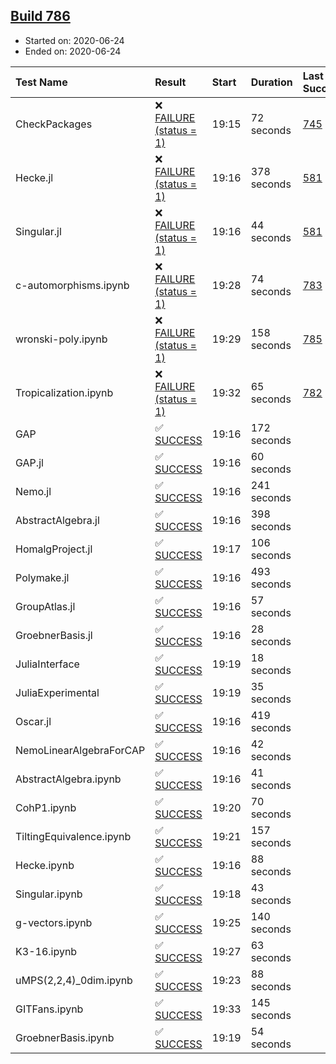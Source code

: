 ## [Build 786](https://oscarci.mathematik.uni-kl.de/job/oscar-julia-1.4/786/)

* Started on: 2020-06-24
* Ended on: 2020-06-24

| Test Name    | Result | Start | Duration | Last Success | First Failure |
|:-------------|:-------|:------|:---------|:-------------|:--------------|
| CheckPackages | ❌ [FAILURE (status = 1)](https://oscarci.mathematik.uni-kl.de/job/oscar-julia-1.4/786/artifact/logs/build-786/CheckPackages.log) | 19:15 | 72 seconds | [745](https://oscarci.mathematik.uni-kl.de/job/oscar-julia-1.4/745/) | [746](https://oscarci.mathematik.uni-kl.de/job/oscar-julia-1.4/746/) |
| Hecke.jl | ❌ [FAILURE (status = 1)](https://oscarci.mathematik.uni-kl.de/job/oscar-julia-1.4/786/artifact/logs/build-786/Hecke.jl.log) | 19:16 | 378 seconds | [581](https://oscarci.mathematik.uni-kl.de/job/oscar-julia-1.4/581/) | [582](https://oscarci.mathematik.uni-kl.de/job/oscar-julia-1.4/582/) |
| Singular.jl | ❌ [FAILURE (status = 1)](https://oscarci.mathematik.uni-kl.de/job/oscar-julia-1.4/786/artifact/logs/build-786/Singular.jl.log) | 19:16 | 44 seconds | [581](https://oscarci.mathematik.uni-kl.de/job/oscar-julia-1.4/581/) | [582](https://oscarci.mathematik.uni-kl.de/job/oscar-julia-1.4/582/) |
| c-automorphisms.ipynb | ❌ [FAILURE (status = 1)](https://oscarci.mathematik.uni-kl.de/job/oscar-julia-1.4/786/artifact/logs/build-786/c-automorphisms.ipynb.log) | 19:28 | 74 seconds | [783](https://oscarci.mathematik.uni-kl.de/job/oscar-julia-1.4/783/) | [784](https://oscarci.mathematik.uni-kl.de/job/oscar-julia-1.4/784/) |
| wronski-poly.ipynb | ❌ [FAILURE (status = 1)](https://oscarci.mathematik.uni-kl.de/job/oscar-julia-1.4/786/artifact/logs/build-786/wronski-poly.ipynb.log) | 19:29 | 158 seconds | [785](https://oscarci.mathematik.uni-kl.de/job/oscar-julia-1.4/785/) | [786](https://oscarci.mathematik.uni-kl.de/job/oscar-julia-1.4/786/) |
| Tropicalization.ipynb | ❌ [FAILURE (status = 1)](https://oscarci.mathematik.uni-kl.de/job/oscar-julia-1.4/786/artifact/logs/build-786/Tropicalization.ipynb.log) | 19:32 | 65 seconds | [782](https://oscarci.mathematik.uni-kl.de/job/oscar-julia-1.4/782/) | [783](https://oscarci.mathematik.uni-kl.de/job/oscar-julia-1.4/783/) |
| GAP | ✅ [SUCCESS](https://oscarci.mathematik.uni-kl.de/job/oscar-julia-1.4/786/artifact/logs/build-786/GAP.log) | 19:16 | 172 seconds |  |  |
| GAP.jl | ✅ [SUCCESS](https://oscarci.mathematik.uni-kl.de/job/oscar-julia-1.4/786/artifact/logs/build-786/GAP.jl.log) | 19:16 | 60 seconds |  |  |
| Nemo.jl | ✅ [SUCCESS](https://oscarci.mathematik.uni-kl.de/job/oscar-julia-1.4/786/artifact/logs/build-786/Nemo.jl.log) | 19:16 | 241 seconds |  |  |
| AbstractAlgebra.jl | ✅ [SUCCESS](https://oscarci.mathematik.uni-kl.de/job/oscar-julia-1.4/786/artifact/logs/build-786/AbstractAlgebra.jl.log) | 19:16 | 398 seconds |  |  |
| HomalgProject.jl | ✅ [SUCCESS](https://oscarci.mathematik.uni-kl.de/job/oscar-julia-1.4/786/artifact/logs/build-786/HomalgProject.jl.log) | 19:17 | 106 seconds |  |  |
| Polymake.jl | ✅ [SUCCESS](https://oscarci.mathematik.uni-kl.de/job/oscar-julia-1.4/786/artifact/logs/build-786/Polymake.jl.log) | 19:16 | 493 seconds |  |  |
| GroupAtlas.jl | ✅ [SUCCESS](https://oscarci.mathematik.uni-kl.de/job/oscar-julia-1.4/786/artifact/logs/build-786/GroupAtlas.jl.log) | 19:16 | 57 seconds |  |  |
| GroebnerBasis.jl | ✅ [SUCCESS](https://oscarci.mathematik.uni-kl.de/job/oscar-julia-1.4/786/artifact/logs/build-786/GroebnerBasis.jl.log) | 19:16 | 28 seconds |  |  |
| JuliaInterface | ✅ [SUCCESS](https://oscarci.mathematik.uni-kl.de/job/oscar-julia-1.4/786/artifact/logs/build-786/JuliaInterface.log) | 19:19 | 18 seconds |  |  |
| JuliaExperimental | ✅ [SUCCESS](https://oscarci.mathematik.uni-kl.de/job/oscar-julia-1.4/786/artifact/logs/build-786/JuliaExperimental.log) | 19:19 | 35 seconds |  |  |
| Oscar.jl | ✅ [SUCCESS](https://oscarci.mathematik.uni-kl.de/job/oscar-julia-1.4/786/artifact/logs/build-786/Oscar.jl.log) | 19:16 | 419 seconds |  |  |
| NemoLinearAlgebraForCAP | ✅ [SUCCESS](https://oscarci.mathematik.uni-kl.de/job/oscar-julia-1.4/786/artifact/logs/build-786/NemoLinearAlgebraForCAP.log) | 19:16 | 42 seconds |  |  |
| AbstractAlgebra.ipynb | ✅ [SUCCESS](https://oscarci.mathematik.uni-kl.de/job/oscar-julia-1.4/786/artifact/logs/build-786/AbstractAlgebra.ipynb.log) | 19:16 | 41 seconds |  |  |
| CohP1.ipynb | ✅ [SUCCESS](https://oscarci.mathematik.uni-kl.de/job/oscar-julia-1.4/786/artifact/logs/build-786/CohP1.ipynb.log) | 19:20 | 70 seconds |  |  |
| TiltingEquivalence.ipynb | ✅ [SUCCESS](https://oscarci.mathematik.uni-kl.de/job/oscar-julia-1.4/786/artifact/logs/build-786/TiltingEquivalence.ipynb.log) | 19:21 | 157 seconds |  |  |
| Hecke.ipynb | ✅ [SUCCESS](https://oscarci.mathematik.uni-kl.de/job/oscar-julia-1.4/786/artifact/logs/build-786/Hecke.ipynb.log) | 19:16 | 88 seconds |  |  |
| Singular.ipynb | ✅ [SUCCESS](https://oscarci.mathematik.uni-kl.de/job/oscar-julia-1.4/786/artifact/logs/build-786/Singular.ipynb.log) | 19:18 | 43 seconds |  |  |
| g-vectors.ipynb | ✅ [SUCCESS](https://oscarci.mathematik.uni-kl.de/job/oscar-julia-1.4/786/artifact/logs/build-786/g-vectors.ipynb.log) | 19:25 | 140 seconds |  |  |
| K3-16.ipynb | ✅ [SUCCESS](https://oscarci.mathematik.uni-kl.de/job/oscar-julia-1.4/786/artifact/logs/build-786/K3-16.ipynb.log) | 19:27 | 63 seconds |  |  |
| uMPS(2,2,4)_0dim.ipynb | ✅ [SUCCESS](https://oscarci.mathematik.uni-kl.de/job/oscar-julia-1.4/786/artifact/logs/build-786/uMPS-2-2-4-_0dim.ipynb.log) | 19:23 | 88 seconds |  |  |
| GITFans.ipynb | ✅ [SUCCESS](https://oscarci.mathematik.uni-kl.de/job/oscar-julia-1.4/786/artifact/logs/build-786/GITFans.ipynb.log) | 19:33 | 145 seconds |  |  |
| GroebnerBasis.ipynb | ✅ [SUCCESS](https://oscarci.mathematik.uni-kl.de/job/oscar-julia-1.4/786/artifact/logs/build-786/GroebnerBasis.ipynb.log) | 19:19 | 54 seconds |  |  |

